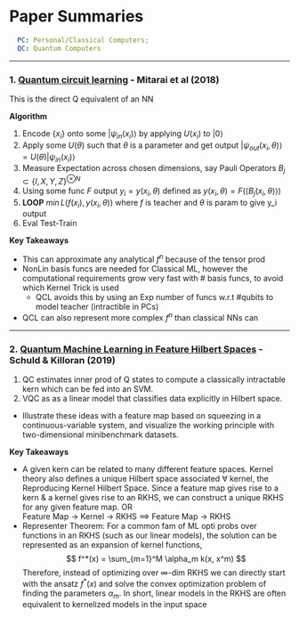 # Paper Summaries
```yaml
  PC: Personal/Classical Computers;
  QC: Quantum Computers
```
---
### 1. [Quantum circuit learning](https://doi.org/10.1103/PhysRevA.98.032309) - Mitarai et al (2018)

This is the direct Q equivalent of an NN

**Algorithm**
1. Encode $\{x_i\}$ onto some $|ψ_{in} (x_i)\rangle$ by applying $U(x_i)$ to $|0\rangle$
2. Apply some $U(\theta)$ such that $\theta$ is a parameter and get output $|ψ_{out} (x_i, \theta)\rangle = U(\theta) |ψ_{in} (x_i)\rangle$
3. Measure Expectation across chosen dimensions, say Pauli Operators $B_j ⊂ \{I, X, Y, Z\}^{⊗N}$
4. Using some func $F$ output $y_i = y(x_i, \theta)$ defined as $y(x_i, \theta) = F ({\langle B_j (x_i, \theta )\rangle})$
5. **LOOP** $min\, L(f(x_i), y(x_i, \theta))$ where $f$ is teacher and $\theta$ is param to give y_i output
6. Eval Test-Train

**Key Takeaways**
- This can approximate any analytical $f^n$ because of the tensor prod
- NonLin basis funcs are needed for Classical ML, however the computational requirements grow very fast with # basis funcs, to avoid which Kernel Trick is used
  - QCL avoids this by using an Exp number of funcs w.r.t #qubits to model teacher (intractible in PCs)
- QCL can also represent more complex $f^n$ than classical NNs can

---
### 2. [Quantum Machine Learning in Feature Hilbert Spaces](https://doi.org/10.1103/PhysRevLett.122.040504) - Schuld & Killoran (2019)

1. QC estimates inner prod of Q states to compute a classically intractable kern which can be fed into an SVM.
2. VQC as as a linear model that classifies data explicitly in Hilbert space.
- Illustrate these ideas with a feature map based on squeezing in a continuous-variable system, and visualize the working principle with two-dimensional minibenchmark
datasets.

**Key Takeaways**
- A given kern can be related to many different
feature spaces. Kernel theory also defines a unique Hilbert
space associated $\forall$ kernel, the Reproducing Kernel
Hilbert Space. Since a feature map gives rise to a kern & a kernel gives rise to an RKHS, we can construct a unique RKHS for any given feature map. OR \
Feature Map &rarr; Kernel &rarr; RKHS $\implies$ Feature Map &rarr; RKHS
- Representer Theorem: For a common fam of ML opti probs over functions in an RKHS (such as our linear models), the solution can be represented as an expansion of kernel functions,  $$ f^*(x) = \sum_{m=1}^M \alpha_m k(x, x^m) $$
Therefore, instead of optimizing over $\infty$-dim RKHS we can directly start with the ansatz $f^*(x)$ and solve the convex optimization problem of finding the parameters $α_m$. In short, linear models in the RKHS are often equivalent to kernelized models in the input space